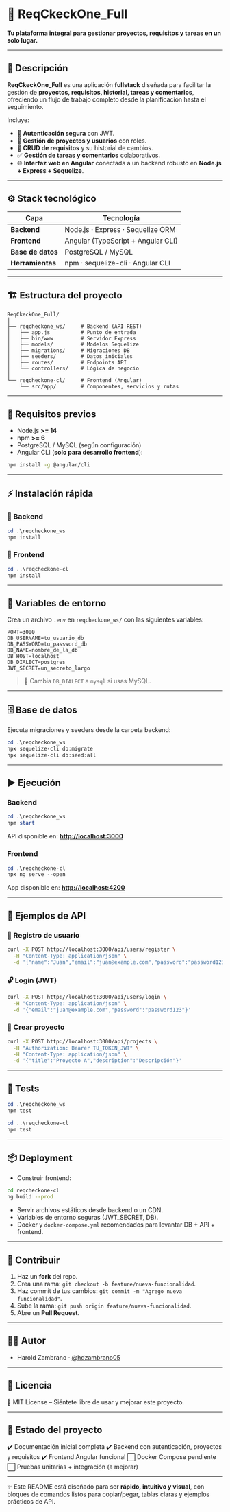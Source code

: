 # 🚀 ReqCkeckOne_Full

**Tu plataforma integral para gestionar proyectos, requisitos y tareas en un solo lugar.**

---

## 📌 Descripción

**ReqCkeckOne_Full** es una aplicación **fullstack** diseñada para facilitar la gestión de **proyectos, requisitos, historial, tareas y comentarios**, ofreciendo un flujo de trabajo completo desde la planificación hasta el seguimiento.

Incluye:

* 🔑 **Autenticación segura** con JWT.
* 📂 **Gestión de proyectos y usuarios** con roles.
* 📝 **CRUD de requisitos** y su historial de cambios.
* ✅ **Gestión de tareas y comentarios** colaborativos.
* 🌐 **Interfaz web en Angular** conectada a un backend robusto en **Node.js + Express + Sequelize**.

---

## ⚙️ Stack tecnológico

| Capa              | Tecnología                         |
| ----------------- | ---------------------------------- |
| **Backend**       | Node.js · Express · Sequelize ORM  |
| **Frontend**      | Angular (TypeScript + Angular CLI) |
| **Base de datos** | PostgreSQL / MySQL                 |
| **Herramientas**  | npm · sequelize-cli · Angular CLI  |

---

## 🏗️ Estructura del proyecto

```
ReqCkeckOne_Full/
│
├── reqcheckone_ws/     # Backend (API REST)
│   ├── app.js          # Punto de entrada
│   ├── bin/www         # Servidor Express
│   ├── models/         # Modelos Sequelize
│   ├── migrations/     # Migraciones DB
│   ├── seeders/        # Datos iniciales
│   ├── routes/         # Endpoints API
│   └── controllers/    # Lógica de negocio
│
└── reqcheckone-cl/     # Frontend (Angular)
    └── src/app/        # Componentes, servicios y rutas
```

---

## 🔧 Requisitos previos

* Node.js **>= 14**
* npm **>= 6**
* PostgreSQL / MySQL (según configuración)
* Angular CLI (**solo para desarrollo frontend**):

```bash
npm install -g @angular/cli
```

---

## ⚡ Instalación rápida

### 🔹 Backend

```powershell
cd .\reqcheckone_ws
npm install
```

### 🔹 Frontend

```powershell
cd ..\reqcheckone-cl
npm install
```

---

## 🔑 Variables de entorno

Crea un archivo `.env` en `reqcheckone_ws/` con las siguientes variables:

```env
PORT=3000
DB_USERNAME=tu_usuario_db
DB_PASSWORD=tu_password_db
DB_NAME=nombre_de_la_db
DB_HOST=localhost
DB_DIALECT=postgres
JWT_SECRET=un_secreto_largo
```

> 🔄 Cambia `DB_DIALECT` a `mysql` si usas MySQL.

---

## 🗄️ Base de datos

Ejecuta migraciones y seeders desde la carpeta backend:

```powershell
cd .\reqcheckone_ws
npx sequelize-cli db:migrate
npx sequelize-cli db:seed:all
```

---

## ▶️ Ejecución

### Backend

```powershell
cd .\reqcheckone_ws
npm start
```

API disponible en: **[http://localhost:3000](http://localhost:3000)**

### Frontend

```powershell
cd .\reqcheckone-cl
npx ng serve --open
```

App disponible en: **[http://localhost:4200](http://localhost:4200)**

---

## 🔗 Ejemplos de API

### 🧑 Registro de usuario

```bash
curl -X POST http://localhost:3000/api/users/register \
  -H "Content-Type: application/json" \
  -d '{"name":"Juan","email":"juan@example.com","password":"password123"}'
```

### 🔓 Login (JWT)

```bash
curl -X POST http://localhost:3000/api/users/login \
  -H "Content-Type: application/json" \
  -d '{"email":"juan@example.com","password":"password123"}'
```

### 📌 Crear proyecto

```bash
curl -X POST http://localhost:3000/api/projects \
  -H "Authorization: Bearer TU_TOKEN_JWT" \
  -H "Content-Type: application/json" \
  -d '{"title":"Proyecto A","description":"Descripción"}'
```

---

## 🧪 Tests

```powershell
cd .\reqcheckone_ws
npm test

cd ..\reqcheckone-cl
npm test
```

---

## 📦 Deployment

* Construir frontend:

```bash
cd reqcheckone-cl
ng build --prod
```

* Servir archivos estáticos desde backend o un CDN.
* Variables de entorno seguras (JWT_SECRET, DB).
* Docker y `docker-compose.yml` recomendados para levantar DB + API + frontend.

---

## 🤝 Contribuir

1. Haz un **fork** del repo.
2. Crea una rama: `git checkout -b feature/nueva-funcionalidad`.
3. Haz commit de tus cambios: `git commit -m "Agrego nueva funcionalidad"`.
4. Sube la rama: `git push origin feature/nueva-funcionalidad`.
5. Abre un **Pull Request**.

---

## 👨‍💻 Autor

* Harold Zambrano · [@hdzambrano05](https://github.com/hdzambrano05)

---

## 📜 Licencia

📖 MIT License – Siéntete libre de usar y mejorar este proyecto.

---

## 🌟 Estado del proyecto

✔️ Documentación inicial completa
✔️ Backend con autenticación, proyectos y requisitos
✔️ Frontend Angular funcional
⬜ Docker Compose pendiente
⬜ Pruebas unitarias + integración (a mejorar)

---

✨ Este README está diseñado para ser **rápido, intuitivo y visual**, con bloques de comandos listos para copiar/pegar, tablas claras y ejemplos prácticos de API.
